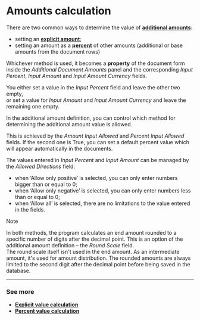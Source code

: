 # Amounts calculation

There are two common ways to determine the value of **[additional amounts](https://docs.erp.net/tech/advanced/document-amounts/index.html?q=document%20amounts)**:

- setting an **[explicit amount](https://docs.erp.net/tech/advanced/document-amounts/amounts-calculation/explicit-calculation.html)**;
- setting an amount as a **[percent](https://docs.erp.net/tech/advanced/document-amounts/amounts-calculation/percent-calculation.html)** of other amounts (additional or base amounts from the document rows)

Whichever method is used, it becomes a **property** of the document form inside the *Additional Document Amounts* panel and the corresponding *Input Percent*, *Input Amount* and *Input Amount Currency* fields. 

You either set a value in the *Input Percent* field and leave the other two empty, <br> or set a value for *Input Amount* and *Input Amount Currency* and leave the remaining one empty. 

In the additional amount definition, you can control which method for determining the additional amount value is allowed. 

This is achieved by the *Amount Input Allowed* and *Percent Input Allowed* fields. If the second one is True, you can set a default percent value which will appear automatically in the documents.

The values entered in *Input Percent* and *Input Amount* can be managed by the *Allowed Directions* field:

- when ‘Allow only positive’ is selected, you can only enter numbers bigger than or equal to 0;
- when ‘Allow only negative’ is selected, you can only enter numbers less than or equal to 0;
- when ‘Allow all’ is selected, there are no limitations to the value entered in the fields.

> [!NOTE]
> 
> In both methods, the program calculates an end amount rounded to a specific number of digits after the decimal point. This is an option of the additional amount definition – the *Round Scale* field. <br> The round scale itself isn't used in the end amount. As an intermediate amount, it's used for amount distribution. The rounded amounts are always limited to the second digit after the decimal point before being saved in the database.
 
------------
### See more

- **[Explicit value calculation](https://docs.erp.net/tech/advanced/document-amounts/amounts-calculation/explicit-calculation.html)**
- **[Percent value calculation](https://docs.erp.net/tech/advanced/document-amounts/amounts-calculation/percent-calculation.html)**
